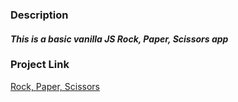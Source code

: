 ### Description
#### _This is a basic vanilla JS Rock, Paper, Scissors app_

### Project Link
<a href=https://akikokoo.github.io/JS-Rock-Paper-Scissors-App/>Rock, Paper, Scissors</a>
